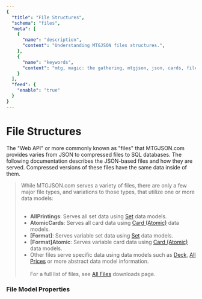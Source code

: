 ```yaml
---
{
  "title": "File Structures",
  "schema": "files",
  "meta": [
    {
      "name": "description",
      "content": "Understanding MTGJSON files structures.",
    },
    {
      "name": "keywords",
      "content": "mtg, magic: the gathering, mtgjson, json, cards, file structures",
    }
  ],
  "feed": {
    "enable": "true"
  }
}
---
```


# File Structures

The "Web API" or more commonly known as "files" that MTGJSON.com provides varies from JSON to compressed files to SQL databases. The following documentation describes the JSON-based files and how they are served. Compressed versions of these files have the same data inside of them.

> While MTGJSON.com serves a variety of files, there are only a few major file types, and variations to those types, that utilize one or more data models:<br><br>
> - **AllPrintings**: Serves all set data using [Set](../data-models/set/) data models.
> - **AtomicCards**: Serves all card data using [Card (Atomic)](../data-models/card-atomic) data models.
> - **[Format]**: Serves variable set data using [Set](../data-models/set/) data models.
> - **[Format]Atomic**: Serves variable card data using [Card (Atomic)](../data-models/card-atomic/) data models.
> - Other files serve specific data using data models such as [Deck](../data-models/deck/), [All Prices](../abstract-models/all-prices/) or more abstract data model information.<br><br>
> For a full list of files, see [All Files](../downloads/all-files/) downloads page.

### File Model Properties

<Documentation/>
